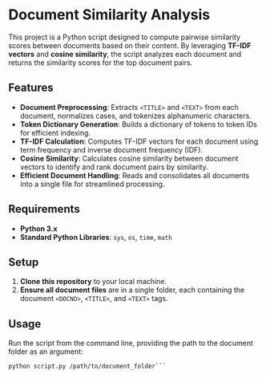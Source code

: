 # Document Similarity Analysis

This project is a Python script designed to compute pairwise similarity scores between documents based on their content. By leveraging **TF-IDF vectors** and **cosine similarity**, the script analyzes each document and returns the similarity scores for the top document pairs.

## Features
- **Document Preprocessing**: Extracts `<TITLE>` and `<TEXT>` from each document, normalizes cases, and tokenizes alphanumeric characters.
- **Token Dictionary Generation**: Builds a dictionary of tokens to token IDs for efficient indexing.
- **TF-IDF Calculation**: Computes TF-IDF vectors for each document using term frequency and inverse document frequency (IDF).
- **Cosine Similarity**: Calculates cosine similarity between document vectors to identify and rank document pairs by similarity.
- **Efficient Document Handling**: Reads and consolidates all documents into a single file for streamlined processing.

## Requirements
- **Python 3.x**
- **Standard Python Libraries**: `sys`, `os`, `time`, `math`

## Setup
1. **Clone this repository** to your local machine.
2. **Ensure all document files** are in a single folder, each containing the document `<DOCNO>`, `<TITLE>`, and `<TEXT>` tags.

## Usage
Run the script from the command line, providing the path to the document folder as an argument:
```bash
python script.py /path/to/document_folder```
